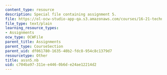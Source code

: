 ```yaml
---
content_type: resource
description: Special file containing assignment 5.
file: https://ol-ocw-studio-app-qa.s3.amazonaws.com/courses/16-21-techniques-for-structural-analysis-and-design-spring-2005/c704ba97311ee4460b6de24ae12214d2_assn5.nb
file_type: text/plain
learning_resource_types:
- Assignments
ocw_type: OCWFile
parent_title: Assignments
parent_type: CourseSection
parent_uid: df061780-1635-40b2-fdc8-954c8c1379d7
resourcetype: Other
title: assn5.nb
uid: c704ba97-311e-e446-0b6d-e24ae12214d2
---
```

